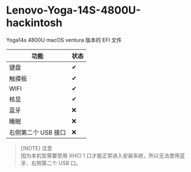 # Lenovo-Yoga-14S-4800U-hackintosh

Yoga14s 4800U macOS ventura 版本的 EFI 文件

|功能 | 状态|
|----|-----|
|键盘|✔|
|触摸板|✔|
|WIFI|✔|
|核显|✔|
|蓝牙|❌|
|睡眠|❌|
|右侧第二个 USB 接口|❌|

> [!NOTE] 注意  
> 因为本机型需要禁用 XHCI 1 口才能正常进入安装系统，所以无法使用蓝牙、右侧第二个 USB 口。

